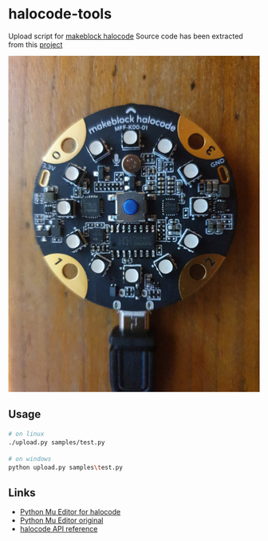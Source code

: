 # halocode-tools

Upload script for [makeblock halocode](https://en.wikipedia.org/wiki/Makeblock#1.6_Makeblock_Halocode)
Source code has been extracted from this [project](https://github.com/FFtust/mu)

![halocode](halocode.jpg)

## Usage
```bash
# on linux
./upload.py samples/test.py 

# on windows
python upload.py samples\test.py 
```

## Links
- [Python Mu Editor for halocode](http://docs.makeblock.com/halocode/en/tutorials/use-python-mu.html)
- [Python Mu Editor original](https://codewith.mu/)
- [halocode API reference](http://docs.makeblock.com/halocode/en/block-reference/block-reference.html)
